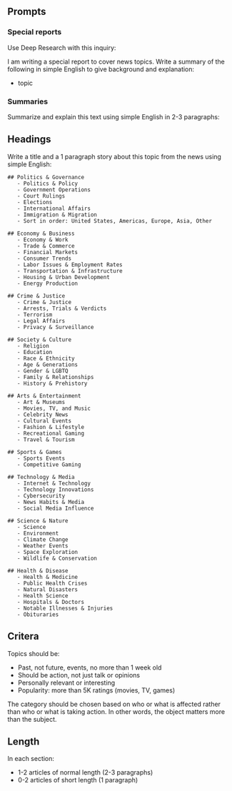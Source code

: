 ## Prompts

### Special reports

Use Deep Research with this inquiry:

I am writing a special report to cover news topics. Write a summary of the following in simple English to give background and explanation:

- topic

### Summaries

Summarize and explain this text using simple English in 2-3 paragraphs:

## Headings

Write a title and a 1 paragraph story about this topic from the news using simple English:

```
## Politics & Governance
   - Politics & Policy
   - Government Operations
   - Court Rulings
   - Elections
   - International Affairs
   - Immigration & Migration
   - Sort in order: United States, Americas, Europe, Asia, Other

## Economy & Business
   - Economy & Work
   - Trade & Commerce
   - Financial Markets
   - Consumer Trends
   - Labor Issues & Employment Rates
   - Transportation & Infrastructure
   - Housing & Urban Development
   - Energy Production

## Crime & Justice
   - Crime & Justice
   - Arrests, Trials & Verdicts
   - Terrorism
   - Legal Affairs
   - Privacy & Surveillance

## Society & Culture
   - Religion
   - Education
   - Race & Ethnicity
   - Age & Generations
   - Gender & LGBTQ
   - Family & Relationships
   - History & Prehistory

## Arts & Entertainment
   - Art & Museums
   - Movies, TV, and Music
   - Celebrity News
   - Cultural Events
   - Fashion & Lifestyle
   - Recreational Gaming
   - Travel & Tourism

## Sports & Games
   - Sports Events
   - Competitive Gaming

## Technology & Media
   - Internet & Technology
   - Technology Innovations
   - Cybersecurity
   - News Habits & Media
   - Social Media Influence

## Science & Nature
   - Science
   - Environment
   - Climate Change
   - Weather Events
   - Space Exploration
   - Wildlife & Conservation

## Health & Disease
   - Health & Medicine
   - Public Health Crises
   - Natural Disasters
   - Health Science
   - Hospitals & Doctors
   - Notable Illnesses & Injuries
   - Obituraries
```

## Critera

Topics should be:

- Past, not future, events, no more than 1 week old
- Should be action, not just talk or opinions
- Personally relevant or interesting
- Popularity: more than 5K ratings (movies, TV, games)

The category should be chosen based on who or what is affected rather than who or what is taking action. In other words, the object matters more than the subject.

## Length

In each section:

- 1-2 articles of normal length (2-3 paragraphs)
- 0-2 articles of short length (1 paragraph)

